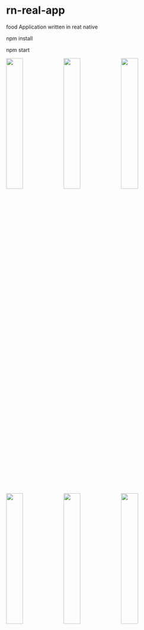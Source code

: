 # rn-real-app
food Application written in reat native

npm install

npm start

<img src="https://user-images.githubusercontent.com/30934250/211229584-4f31418f-6006-484f-be41-4d1357731503.jpeg" width=30% height=30%>

<img src="https://user-images.githubusercontent.com/30934250/211229771-a979b223-27b0-48f0-9cfa-7c4133a26ef4.png" width=30% height=30%>

<img src="https://user-images.githubusercontent.com/30934250/211230574-1841f7ea-c25b-48a2-b1bf-950d94f7787e.png" width=30% height=30%>
<img src="https://user-images.githubusercontent.com/30934250/211230590-3eed0dca-7555-4439-b712-54fa6857ac95.png" width=30% height=30%>

<img src="https://user-images.githubusercontent.com/30934250/211230886-c43f1cb3-899e-4e20-8e6f-77c4fc7aa4db.jpg" width=30% height=30%>

<img src="https://user-images.githubusercontent.com/30934250/211230900-7e80d9d4-f12f-46e3-b1df-4d2a771f7d10.jpg" width=30% height=30%>








